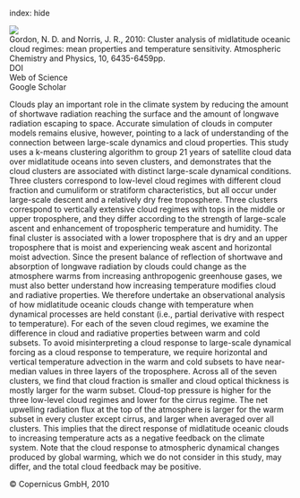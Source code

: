 index: hide

<div class="Citation">
    <div class="Citation-thumb CitationThumb-linked"  data-href="https://doi.org/10.5194/acp-10-6435-2010">
      <img src="https://static.claimspace.cloud/climate-study-static/refs/thumbs/7/Gordon_and_Norris_2010-thumb.png" />
    </div>

  <div class="Citation-body">
    <div class="Citation-text">Gordon, N. D. and Norris, J. R., 2010: Cluster analysis of midlatitude oceanic cloud regimes: mean properties and temperature sensitivity. <span class="Article-journal">Atmospheric Chemistry and Physics, </span><span class="Article-volume">10, </span>6435-6459pp.</div>
    <div class="Citation-links">
      <div class="CitationLink" data-href="https://doi.org/10.5194/acp-10-6435-2010">
        <div class="CitationLink-icon CitationLink-Doi"></div>
        <div class="CitationLink-text">DOI</div>
      </div>
      <div class="CitationLink" data-href="http://cel.webofknowledge.com/InboundService.do?customersID=atyponcel&smartRedirect=yes&mode=FullRecord&IsProductCode=Yes&product=CEL&Init=Yes&Func=Frame&action=retrieve&SrcApp=literatum&SrcAuth=atyponcel&SID=7CNc3cIRaBKjGbSujFM&UT=WOS:000279851400045">
        <div class="CitationLink-icon CitationLink-Isi"></div>
        <div class="CitationLink-text">Web of Science</div>
      </div>
      <div class="CitationLink" data-href="https://scholar.google.com/scholar?q=10.5194/acp-10-6435-2010">
        <div class="CitationLink-icon CitationLink-Scholar"></div>
        <div class="CitationLink-text">Google Scholar</div>
      </div>
    </div>
  </div>
</div>

Clouds play an important role in the climate system by reducing the amount of shortwave radiation reaching the surface and the amount of longwave radiation escaping to space. Accurate simulation of clouds in computer models remains elusive, however, pointing to a lack of understanding of the connection between large-scale dynamics and cloud properties. This study uses a k-means clustering algorithm to group 21 years of satellite cloud data over midlatitude oceans into seven clusters, and demonstrates that the cloud clusters are associated with distinct large-scale dynamical conditions. Three clusters correspond to low-level cloud regimes with different cloud fraction and cumuliform or stratiform characteristics, but all occur under large-scale descent and a relatively dry free troposphere. Three clusters correspond to vertically extensive cloud regimes with tops in the middle or upper troposphere, and they differ according to the strength of large-scale ascent and enhancement of tropospheric temperature and humidity. The final cluster is associated with a lower troposphere that is dry and an upper troposphere that is moist and experiencing weak ascent and horizontal moist advection.  Since the present balance of reflection of shortwave and absorption of longwave radiation by clouds could change as the atmosphere warms from increasing anthropogenic greenhouse gases, we must also better understand how increasing temperature modifies cloud and radiative properties. We therefore undertake an observational analysis of how midlatitude oceanic clouds change with temperature when dynamical processes are held constant (i.e., partial derivative with respect to temperature). For each of the seven cloud regimes, we examine the difference in cloud and radiative properties between warm and cold subsets. To avoid misinterpreting a cloud response to large-scale dynamical forcing as a cloud response to temperature, we require horizontal and vertical temperature advection in the warm and cold subsets to have near-median values in three layers of the troposphere. Across all of the seven clusters, we find that cloud fraction is smaller and cloud optical thickness is mostly larger for the warm subset. Cloud-top pressure is higher for the three low-level cloud regimes and lower for the cirrus regime. The net upwelling radiation flux at the top of the atmosphere is larger for the warm subset in every cluster except cirrus, and larger when averaged over all clusters. This implies that the direct response of midlatitude oceanic clouds to increasing temperature acts as a negative feedback on the climate system. Note that the cloud response to atmospheric dynamical changes produced by global warming, which we do not consider in this study, may differ, and the total cloud feedback may be positive.

<div class="Citation-copy">
&copy; Copernicus GmbH, 2010
</div>